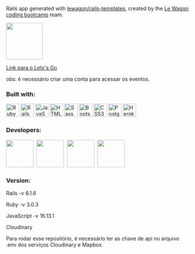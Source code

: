 Rails app generated with [lewagon/rails-templates](https://github.com/lewagon/rails-templates), created by the [Le Wagon coding bootcamp](https://www.lewagon.com) team.

<a href="https://letsgo-social.com.br/" target="_blank"> <img src="https://raw.githubusercontent.com/lucca1998byu/letsgo/master/app/assets/images/logo.png" width=100></a>

<a href="https://letsgo-social.com.br/" target="_blank"> Link para o Lets's Go</a>

obs: é necessário criar uma conta para acessar os eventos.

### Built with: <p align="left">
<a href="https://www.ruby-lang.org/en/" target="_blank" rel="noreferrer"><img src="https://raw.githubusercontent.com/danielcranney/readme-generator/main/public/icons/skills/ruby-colored.svg" width="36" height="36" alt="Ruby" /></a>
<a href="https://rubyonrails.org" target="_blank" rel="noreferrer"><img src="https://miro.medium.com/max/512/1*6vNUJnsKLM31sBb_D2kKMA.png" width="36" height="36" alt="Rails" /></a>
<a href="https://developer.mozilla.org/en-US/docs/Web/JavaScript" target="_blank" rel="noreferrer"><img src="https://raw.githubusercontent.com/danielcranney/readme-generator/main/public/icons/skills/javascript-colored.svg" width="36" height="36" alt="JavaScript" /></a>
<a href="https://developer.mozilla.org/en-US/docs/Glossary/HTML5" target="_blank" rel="noreferrer"><img src="https://raw.githubusercontent.com/danielcranney/readme-generator/main/public/icons/skills/html5-colored.svg" width="36" height="36" alt="HTML5" /></a>
<a href="https://sass-lang.com/" target="_blank" rel="noreferrer"><img src="https://raw.githubusercontent.com/danielcranney/readme-generator/main/public/icons/skills/sass-colored.svg" width="36" height="36" alt="Sass" /></a>
<a href="https://getbootstrap.com/" target="_blank" rel="noreferrer"><img src="https://raw.githubusercontent.com/danielcranney/readme-generator/main/public/icons/skills/bootstrap-colored.svg" width="36" height="36" alt="Bootstrap" /></a>
<a href="https://www.w3.org/TR/CSS/#css" target="_blank" rel="noreferrer"><img src="https://raw.githubusercontent.com/danielcranney/readme-generator/main/public/icons/skills/css3-colored.svg" width="36" height="36" alt="CSS3" /></a>
<a href="https://www.postgresql.org/" target="_blank" rel="noreferrer"><img src="https://raw.githubusercontent.com/danielcranney/readme-generator/main/public/icons/skills/postgresql-colored.svg" width="36" height="36" alt="PostgreSQL" /></a>
<a href="https://www.heroku.com/" target="_blank" rel="noreferrer"><img src="https://raw.githubusercontent.com/danielcranney/readme-generator/main/public/icons/skills/heroku-colored.svg" width="36" height="36" alt="Heroku" /></a>
</p>

### Developers: 

<kbd>
  <a href="https://www.linkedin.com/in/icaroleon/"><img src="https://avatars.githubusercontent.com/u/100085859?v=4" width=75></a>
</kbd>
<kbd>
  <a href="https://www.linkedin.com/in/luccadittrich/"><img src="https://avatars.githubusercontent.com/u/97072653?v=4" width=75></a>
</kbd>
<kbd>
  <a href="https://www.linkedin.com/in/gessicahug/"><img src="https://avatars.githubusercontent.com/u/102924695?v=4" width=75></a>
</kbd>
<kbd>
  <a href="https://www.linkedin.com/in/gabriel-ferreira-324137ab/"><img src="https://avatars.githubusercontent.com/u/98419957?v=4" width=75></a>
</kbd>

### Version:

<p>Rails -v 6.1.6</p>
<p>Ruby -v 3.0.3</p>
<p>JavaScript -v 16.13.1</p>
<p>Cloudinary</p>

Para rodar esse repositório, é necessário ter as chave de api no arquivo .env dos serviços Cloudinary e Mapbox.

